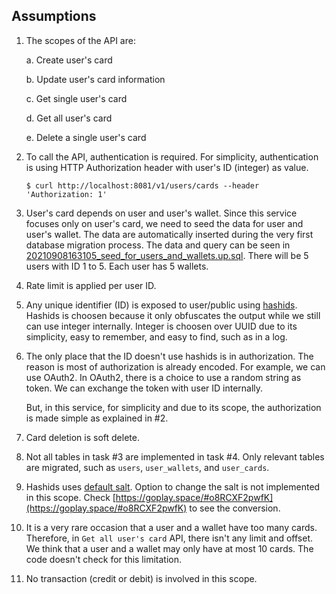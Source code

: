## Assumptions

1. The scopes of the API are:
    
    a. Create user's card
    
    b. Update user's card information
    
    c. Get single user's card
    
    d. Get all user's card
    
    e. Delete a single user's card

2. To call the API, authentication is required. For simplicity, authentication is using HTTP Authorization header with user's ID (integer) as value.

    ```
    $ curl http://localhost:8081/v1/users/cards --header 'Authorization: 1'
    ```

3. User's card depends on user and user's wallet. Since this service focuses only on user's card, we need to seed the data for user and user's wallet.
    The data are automatically inserted during the very first database migration process.
    The data and query can be seen in [20210908163105_seed_for_users_and_wallets.up.sql](../db/migrations/20210908163105_seed_for_users_and_wallets.up.sql).
    There will be 5 users with ID 1 to 5. Each user has 5 wallets.

4. Rate limit is applied per user ID.

5. Any unique identifier (ID) is exposed to user/public using [hashids](https://hashids.org/). Hashids is choosen because it only obfuscates the output while we still can use integer internally. Integer is choosen over UUID due to its simplicity, easy to remember, and easy to find, such as in a log.

6. The only place that the ID doesn't use hashids is in authorization. The reason is most of authorization is already encoded. For example, we can use OAuth2. In OAuth2, there is a choice to use a random string as token. We can exchange the token with user ID internally.

    But, in this service, for simplicity and due to its scope, the authorization is made simple as explained in #2.

7. Card deletion is soft delete.

8. Not all tables in task #3 are implemented in task #4. Only relevant tables are migrated, such as `users`, `user_wallets`, and `user_cards`.

9. Hashids uses [default salt](https://github.com/indrasaputra/hashids/blob/main/hashids.go#L13-L15). Option to change the salt is not implemented in this scope. Check [https://goplay.space/#o8RCXF2pwfK](https://goplay.space/#o8RCXF2pwfK) to see the conversion.

10. It is a very rare occasion that a user and a wallet have too many cards. Therefore, in `Get all user's card` API, there isn't any limit and offset. We think that a user and a wallet may only have at most 10 cards. The code doesn't check for this limitation.

11. No transaction (credit or debit) is involved in this scope.
